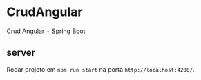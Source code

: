 # CrudAngular

Crud Angular + Spring Boot

##  server

Rodar projeto em  `npm run start` na porta `http://localhost:4200/`.
